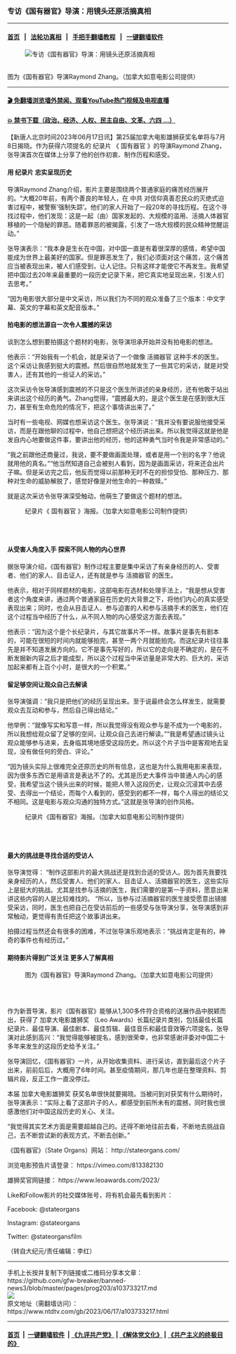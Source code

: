 ### 专访《国有器官》导演：用镜头还原活摘真相
------------------------

#### [首页](https://github.com/gfw-breaker/banned-news3/blob/master/README.md) &nbsp;&nbsp;|&nbsp;&nbsp; [法轮功真相](https://github.com/begood0513/basic/blob/master/README.md)  &nbsp;&nbsp;|&nbsp;&nbsp; [手把手翻墙教程](https://github.com/gfw-breaker/guides/wiki)  &nbsp;&nbsp;|&nbsp;&nbsp; [一键翻墙软件](https://github.com/gfw-breaker/nogfw/blob/master/README.md)  



<div><div class="featured_image">
 <figure>
  <img alt="专访《国有器官》导演：用镜头还原活摘真相" src="https://i.ntdtv.com/assets/uploads/2023/06/id103733220-Director-600x400-800x450.jpg"/>
 </figure><br/>
 <span class="caption">
  图为《国有器官》导演Raymond Zhang。（加拿大如意电影公司提供）
 </span>
</div>
</div><hr/>

#### [ 🎬  免翻墙浏览墙外禁闻、观看YouTube热门视频及电视直播](https://github.com/gfw-breaker/HelloWorld)

#### [ 💥  禁书下载（政治、经济、人权、民主自由、文革、六四 ...）](https://github.com/gfw-breaker/books/blob/master/README.md)

<div><div class="post_content" itemprop="articleBody">
 <p>
  【新唐人北京时间2023年06月17日讯】第25届加拿大电影雄狮获奖名单将与7月8日揭晓。作为获得六项提名的
  <ok href="https://www.ntdtv.com/gb/纪录片.htm">
   纪录片
  </ok>
  《
  <ok href="https://www.ntdtv.com/gb/国有器官.htm">
   国有器官
  </ok>
  》的导演Raymond Zhang，张导演首次在媒体上分享了他的创作初衷、制作历程和感受。
 </p>
 <h4>
  用
  <ok href="https://www.ntdtv.com/gb/纪录片.htm">
   纪录片
  </ok>
  忠实呈现历史
 </h4>
 <p>
  导演Raymond Zhang介绍，影片主要是围绕两个普通家庭的痛苦经历展开的。“大概20年前，有两个善良的年轻人，在
  <ok href="https://www.ntdtv.com/gb/中共.htm">
   中共
  </ok>
  对信仰真善忍民众的灭绝式迫害过程中，被警察‘强制失踪’。他们的家人开始了一段20年的寻找历程。在这个寻找过程中，他们发现：这是一起（由）国家发起的、大规模的滥用、活摘人体器官移植的一个隐秘的罪恶。随着罪恶的被揭露，引发了一场大规模的民众精神觉醒运动。”
 </p>
 <p>
  张导演表示：“我本身是生长在中国，对中国一直是有着很深厚的感情，希望中国能成为世界上最美好的国家。但是罪恶发生了，我们必须面对这个痛苦，这个痛苦应当被表现出来，被人们感受到，让人记住。只有这样才能使它不再发生。我希望把中国过去20年来最重要的一段历史记录下来，把它真实地呈现出来，引发人们去思考。”
 </p>
 <p>
  “因为电影很大部分是中文采访，所以我们为不同的观众准备了三个版本：中文字幕、英文的字幕和英文配音版本。”
 </p>
 <h4>
  拍电影的想法源自一次令人震撼的采访
 </h4>
 <p>
  谈到怎么想到要拍摄这个题材的电影，张导演坦承开始并没有拍电影的想法。
 </p>
 <p>
  他表示：“开始我有一个机会，就是采访了一个做像
  <ok href="https://www.ntdtv.com/gb/活摘器官.htm">
   活摘器官
  </ok>
  这种手术的医生。这个采访让我感到挺大的震撼。然后很自然地就发生了一些其它的采访，就是对受害人，还有其他的一些证人的采访。”
 </p>
 <p>
  这次采访令张导演感到震撼的不只是这个医生所讲述的亲身经历，还有他敢于站出来讲出这个经历的勇气。Zhang觉得，“震撼最大的，是这个医生是在感到很大压力，甚至有生命危险的情况下，把这个事情讲出来了。”
 </p>
 <p>
  当时有一些电视、网媒也想采访这个医生。张导演说：“我并没有要说服他接受采访，而是在跟他聊的过程中，他自己想把这个经历讲出来。所以我觉得这就是他是发自内心地要做这件事，要讲出他的经历，他的这种勇气当时令我是非常感动的。”
 </p>
 <p>
  “我之前跟他还商量过，我说，要不要做画面处理，或者是用一个别的名字？他说就用他的真名。”“他当然知道自己会被别人看到，因为是画面采访，将来还会出片子嘛。但是采访完之后，他反而觉得以前那种无时不在的担惊受怕、那种压力、那种对生命的威胁解脱了，感觉好像是对他生命的一种救赎。”
 </p>
 <p>
  就是这次采访令张导演深受触动，他萌生了要做这个题材的想法。
 </p>
 <figure class="wp-caption alignnone" id="attachment_103733219" style="width: 500px">
  <img alt="" class="wp-image-103733219" src="https://i.ntdtv.com/assets/uploads/2023/06/id103733219-ddc635af0d3db81866520da9e8991583-600x400.jpg">
   <br/><figcaption class="wp-caption-text">
    纪录片《
    <ok href="https://www.ntdtv.com/gb/国有器官.htm">
     国有器官
    </ok>
    》海报。（加拿大如意电影公司制作提供）
   </figcaption><br/>
  </img>
 </figure><br/>
 <h4>
  从受害人角度入手 探索不同人物的内心世界
 </h4>
 <p>
  据张导演介绍，《国有器官》制作过程主要是集中采访了有亲身经历的人、受害者、他们的家人、目击证人，还有就是参与
  <ok href="https://www.ntdtv.com/gb/活摘器官.htm">
   活摘器官
  </ok>
  的医生。
 </p>
 <p>
  他表示，相对于同样题材的电影，这部电影在选材和处理手法上，“我是想从受害者这个角度来讲，通过两个普通家庭在历史的大背景之下，将他们内心的真实感受表现出来；同时，也会从目击证人、参与迫害的人和参与活摘手术的医生，他们在这个过程当中经历了什么，从不同人物的内心感受这方面去表现。”
 </p>
 <p>
  他表示：“因为这个是个长纪录片，与其它故事片不一样。故事片是事先有剧本的，可能在很短的时间内就能够拍完，甚至一两个月就能拍完。而这纪录片往往事先是并不知道发展方向的。它不是事先写好的，所以它的走向是不确定的，是在不断发掘新内容之后才能成型，所以这个过程当中采访量是非常大的、巨大的，采访加起来都有上百个小时，是很大的一个积累。”
 </p>
 <h4>
  留足够空间让观众自己去解读
 </h4>
 <p>
  张导演强调：“我只是把他们的经历呈现出来。至于说最终会怎么样发生，就需要观众去互动和参与，然后自己得出结论。”
 </p>
 <p>
  他举例：“就像写实和写意一样，所以我觉得没有观众参与是不成为一个电影的，所以我想给观众留了足够的空间，让观众自己去进行解读。”“我是希望通过镜头让观众能够参与进来，去身临其境地感受这段历史。所以这个片子当中是客观地去呈现，没有做任何的旁白、评论。”
 </p>
 <p>
  “因为镜头实际上很难完全还原历史的所有信息，这也是为什么我用电影来表现，因为很多东西它是用语言是表达不了的。尤其是历史大事件当中普通人内心的感受，我希望当这个镜头出来的时候，能把人带入这段历史，让观众沉浸其中去感受、去得出一个结论，而每个人看到的，感受到的都不一样，每个人得出的结论又不相同。这是电影与观众沟通的独特方式。”这就是张导演的创作风格。
 </p>
 <figure class="wp-caption alignnone" id="attachment_103733218" style="width: 500px">
  <img alt="" class="wp-image-103733218" src="https://i.ntdtv.com/assets/uploads/2023/06/id103733218-5ceb520409bb90706e158170e8c17cd5-600x849.jpg">
   <br/><figcaption class="wp-caption-text">
    纪录片《国有器官》海报。（加拿大如意电影公司制作提供）
   </figcaption><br/>
  </img>
 </figure><br/>
 <h4>
  最大的挑战是寻找合适的受访人
 </h4>
 <p>
  张导演觉得： “制作这部影片的最大挑战还是找到合适的受访人。因为首先我要找亲身经历的人，然后受害人、他们的家人、目击证人、活摘器官的医生，这些实际上是挺大的挑战。尤其是找参与活摘的医生，我们需要的是第一手资料，愿意出来讲这些内容的人是比较难找的。 “所以，当参与过活摘器官的医生接受愿意出镜接受采访，同时，医生也把自己在受访前后的一些感受与张导演分享，张导演感到非常触动，更觉得有责任把这个故事讲出来。
 </p>
 <p>
  拍摄过程当然还会有很多的困难，不过张导演乐观地表示：“挑战肯定是有的，神奇的事件也有经历过。”
 </p>
 <h4>
  期待影片得到广泛关注 更多人了解真相
 </h4>
 <figure class="wp-caption alignnone" id="attachment_103733222" style="width: 500px">
  <img alt="" class="size-full wp-image-103733222" src="https://i.ntdtv.com/assets/uploads/2023/06/id103733222-Zhang-02-600x427.jpg"/>
  <br/><figcaption class="wp-caption-text">
   图为《国有器官》导演Raymond Zhang。（加拿大如意电影公司提供）
  </figcaption><br/>
 </figure><br/>
 <p>
  作为新晋导演，影片《国有器官》能够从1,300多件符合资格的送展作品中脱颖而出，获得了
  <ok href="https://www.ntdtv.com/gb/加拿大电影雄狮奖.htm">
   加拿大电影雄狮奖
  </ok>
  （Leo Awards）长篇纪录片类别，包括最佳长篇纪录片、最佳导演、最佳剧本、最佳剪辑、最佳音乐和最佳音效等六项提名，张导演对此感到高兴：“我觉得能够被提名，感到很荣幸，也非常感谢评委对中国二十多年来发生的这段历史给予关注。”
 </p>
 <p>
  张导演回忆，《国有器官》一片，从开始收集资料、进行采访，直到最后这个片子出来，前前后后，大概用了6年时间。甚至疫情期间，那几年也是在整理资料、剪辑片段，反正工作一直没停过。
 </p>
 <p>
  本届
  <ok href="https://www.ntdtv.com/gb/加拿大电影雄狮奖.htm">
   加拿大电影雄狮奖
  </ok>
  获奖名单很快就要揭晓。当被问到对获奖有什么期待时，张导演表示：“实际上看了这部片子的人，都感受到前所未有的震撼，同时我也很感激他们对中国这段历史的关心、关注。
 </p>
 <p>
  “我觉得其实艺术方面是需要超越自己的。还得不断地往前去看，不断地去挑战自己，去不断尝试新的表现方式，不断去创新。”
 </p>
 <p>
  《国有器官》（State Organs）网站：
  <ok href="http://stateorgans.com/">
   http://stateorgans.com/
  </ok>
 </p>
 <p>
  浏览电影预告片请登录：
  <ok href="https://vimeo.com/813382130">
   https://vimeo.com/813382130
  </ok>
 </p>
 <p>
  雄狮奖官网链接：
  <ok href="https://www.leoawards.com/2023/">
   https://www.leoawards.com/2023/
  </ok>
 </p>
 <p>
  Like和Follow影片的社交媒体账号，将有机会最先看到影片：
 </p>
 <p>
  Facebook: @stateorgans
 </p>
 <p>
  Instagram: @stateorgans
 </p>
 <p>
  Twitter: @stateorgansfilm
 </p>
 <p>
  （转自大纪元/责任编辑：李红）
 </p>
 <div class="single_ad">
 </div>
</div>
</div>
<hr/>
手机上长按并复制下列链接或二维码分享本文章：<br/>
https://github.com/gfw-breaker/banned-news3/blob/master/pages/prog203/a103733217.md <br/>
<a href='https://github.com/gfw-breaker/banned-news3/blob/master/pages/prog203/a103733217.md'><img src='https://github.com/gfw-breaker/banned-news3/blob/master/pages/prog203/a103733217.md.png'/></a> <br/>
原文地址（需翻墙访问）：https://www.ntdtv.com/gb/2023/06/17/a103733217.html


------------------------
#### [首页](https://github.com/gfw-breaker/banned-news3/blob/master/README.md) &nbsp;|&nbsp; [一键翻墙软件](https://github.com/gfw-breaker/nogfw/blob/master/README.md) &nbsp;| [《九评共产党》](https://github.com/gfw-breaker/9ping.md/blob/master/README.md#九评之一评共产党是什么) | [《解体党文化》](https://github.com/gfw-breaker/jtdwh.md/blob/master/README.md) | [《共产主义的终极目的》](https://github.com/gfw-breaker/gczydzjmd.md/blob/master/README.md)


<img src='http://gfw-breaker.win/banned-news3/pages/prog203/a103733217.md' width='0px' height='0px'/>